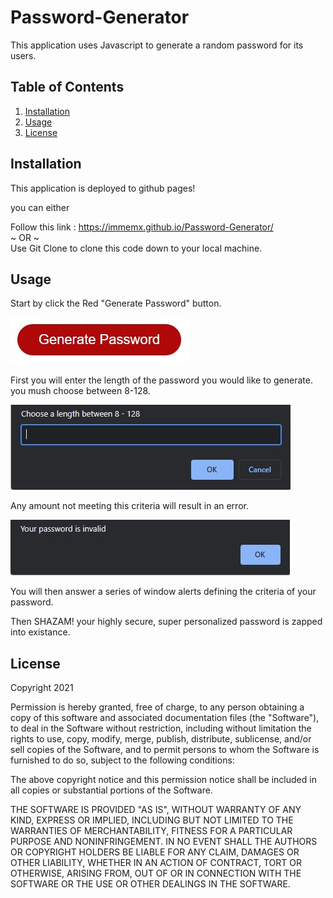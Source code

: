 # Password-Generator

This application uses Javascript to generate a random password for its users.


## Table of Contents

1. [Installation](#installation) 
2. [Usage](#usage)
3. [License](#license)

## Installation

This application is deployed to github pages!

you can either 

Follow this link : https://immemx.github.io/Password-Generator/  
~ OR ~  
Use Git Clone to clone this code down to your local machine.

## Usage

Start by click the Red "Generate Password" button.  
  
![Generate-password-btn](assests/images/Generate-password-btn.jpg)  

First you will enter the length of the password you would like to generate.  
you mush choose between 8-128.  

![Choose-length](assests/images/Choose-length.jpg)  

Any amount not meeting this criteria will result in an error.

![length-error](assests/images/length-error.jpg)  

You will then answer a series of window alerts defining the criteria of your password.  

Then SHAZAM! your highly secure, super personalized password is zapped into existance.

## License 

  Copyright 2021

Permission is hereby granted, free of charge, to any person obtaining a copy of this software and associated documentation files (the "Software"), to deal in the Software without restriction, including without limitation the rights to use, copy, modify, merge, publish, distribute, sublicense, and/or sell copies of the Software, and to permit persons to whom the Software is furnished to do so, subject to the following conditions:

The above copyright notice and this permission notice shall be included in all copies or substantial portions of the Software.

THE SOFTWARE IS PROVIDED "AS IS", WITHOUT WARRANTY OF ANY KIND, EXPRESS OR IMPLIED, INCLUDING BUT NOT LIMITED TO THE WARRANTIES OF MERCHANTABILITY, FITNESS FOR A PARTICULAR PURPOSE AND NONINFRINGEMENT. IN NO EVENT SHALL THE AUTHORS OR COPYRIGHT HOLDERS BE LIABLE FOR ANY CLAIM, DAMAGES OR OTHER LIABILITY, WHETHER IN AN ACTION OF CONTRACT, TORT OR OTHERWISE, ARISING FROM, OUT OF OR IN CONNECTION WITH THE SOFTWARE OR THE USE OR OTHER DEALINGS IN THE SOFTWARE.